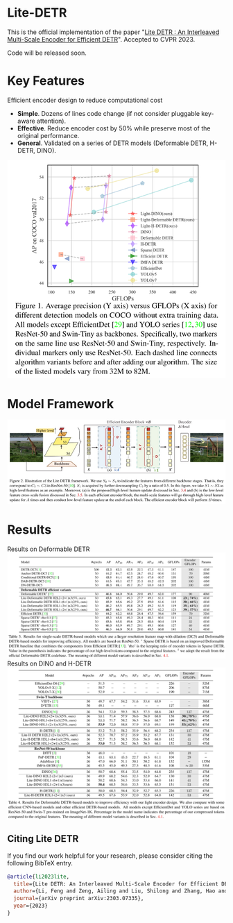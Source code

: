 # Lite-DETR
This is the official implementation of the paper "[Lite DETR : An Interleaved Multi-Scale Encoder for Efficient DETR](https://arxiv.org/pdf/2303.07335.pdf)". Accepted to CVPR 2023.

Code will be released soon.
# Key Features
Efficient encoder design to reduce computational cost
- **Simple**. Dozens of lines code change (if not consider pluggable key-aware attention). 
- **Effective**. Reduce encoder cost by 50\% while preserve most of the original performance.
- **General**. Validated on a series of DETR models (Deformable DETR, H-DETR, DINO).

![hero_figure](figs/flops.png)
# Model Framework
![hero_figure](figs/framework.jpg)
# Results
Results on Deformable DETR
![hero_figure](figs/deformable.jpg)
Results on DINO and H-DETR
![hero_figure](figs/results.jpg)

## Citing Lite DETR
If you find our work helpful for your research, please consider citing the following BibTeX entry.

```BibTeX
@article{li2023lite,
  title={Lite DETR: An Interleaved Multi-Scale Encoder for Efficient DETR},
  author={Li, Feng and Zeng, Ailing and Liu, Shilong and Zhang, Hao and Li, Hongyang and Zhang, Lei and Ni, Lionel M},
  journal={arXiv preprint arXiv:2303.07335},
  year={2023}
}
```
